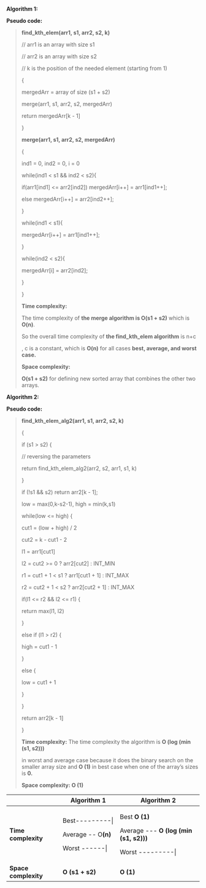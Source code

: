 **Algorithm 1:**

**Pseudo code:**

> **find_kth_elem(arr1, s1, arr2, s2, k)**
>
> // arr1 is an array with size s1
>
> // arr2 is an array with size s2
>
> // k is the position of the needed element (starting from 1)
>
> {
>
> mergedArr = array of size (s1 + s2)
>
> merge(arr1, s1, arr2, s2, mergedArr)
>
> return mergedArr\[k - 1\]
>
> }
>
> **merge(arr1, s1, arr2, s2, mergedArr)**
>
> {
>
> ind1 = 0, ind2 = 0, i = 0
>
> while(ind1 \< s1 && ind2 \< s2){
>
> if(arr1\[ind1\] \<= arr2\[ind2\]) mergedArr\[i++\] = arr1\[ind1++\];
>
> else mergedArr\[i++\] = arr2\[ind2++\];
>
> }
>
> while(ind1 \< s1){
>
> mergedArr\[i++\] = arr1\[ind1++\];
>
> }
>
> while(ind2 \< s2){
>
> mergedArr\[i\] = arr2\[ind2\];
>
> }
>
> }
>
> **Time complexity:**
>
> The time complexity of **the merge algorithm is O(s1 + s2)** which is
> **O(n)**.
>
> So the overall time complexity of **the find_kth_elem algorithm** is
> n+c
>
> , c is a constant, which is **O(n)** for all cases **best, average,
> and worst case.**
>
> **Space complexity:**
>
> **O(s1 + s2)** for defining new sorted array that combines the other
> two arrays.

**Algorithm 2:**

**Pseudo code:**

> **find_kth_elem_alg2(arr1, s1, arr2, s2, k)**
>
> {
>
> if (s1 \> s2) {
>
> // reversing the parameters
>
> return find_kth_elem_alg2(arr2, s2, arr1, s1, k)
>
> }
>
> if (!s1 && s2) return arr2\[k - 1\];
>
> low = max(0,k-s2-1), high = min(k,s1)
>
> while(low \<= high) {
>
> cut1 = (low + high) / 2
>
> cut2 = k - cut1 - 2
>
> l1 = arr1\[cut1\]
>
> l2 = cut2 \>= 0 ? arr2\[cut2\] : INT_MIN
>
> r1 = cut1 + 1 \< s1 ? arr1\[cut1 + 1\] : INT_MAX
>
> r2 = cut2 + 1 \< s2 ? arr2\[cut2 + 1\] : INT_MAX
>
> if(l1 \<= r2 && l2 \<= r1) {
>
> return max(l1, l2)
>
> }
>
> else if (l1 \> r2) {
>
> high = cut1 - 1
>
> }
>
> else {
>
> low = cut1 + 1
>
> }
>
> }
>
> return arr2\[k - 1\]
>
> }
>
> **Time complexity:** The time complexity the algorithm is **O (log
> (min (s1, s2)))**
>
> in worst and average case because it does the binary search on the
> smaller array size and **O (1)** in best case when one of the array’s
> sizes is **0.**
>
> **Space complexity: O (1)**

<table>
<colgroup>
<col style="width: 27%" />
<col style="width: 29%" />
<col style="width: 42%" />
</colgroup>
<thead>
<tr class="header">
<th></th>
<th><strong>Algorithm 1</strong></th>
<th><strong>Algorithm 2</strong></th>
</tr>
</thead>
<tbody>
<tr class="odd">
<td><strong>Time complexity</strong></td>
<td><p>Best---------|</p>
<p>Average -- O<strong>(n)</strong></p>
<p>Worst ------|</p></td>
<td><p>Best <strong>O (1)</strong></p>
<p>Average --- <strong>O (log (min (s1, s2)))</strong></p>
<p>Worst ---------|</p></td>
</tr>
<tr class="even">
<td><strong>Space complexity</strong></td>
<td><strong>O (s1 + s2)</strong></td>
<td><strong>O (1)</strong></td>
</tr>
</tbody>
</table>
